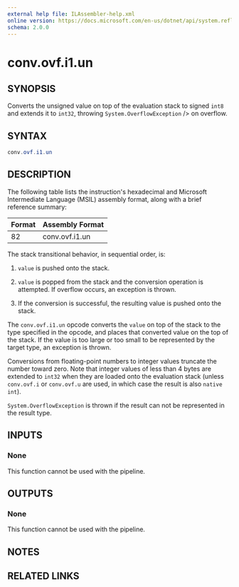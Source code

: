 ```yaml
---
external help file: ILAssembler-help.xml
online version: https://docs.microsoft.com/en-us/dotnet/api/system.reflection.emit.opcodes.conv_ovf_i1_un
schema: 2.0.0
---
```


# conv.ovf.i1.un

## SYNOPSIS

Converts the unsigned value on top of the evaluation stack to signed `int8` and extends it to `int32`, throwing `System.OverflowException` /> on overflow.

## SYNTAX

```powershell
conv.ovf.i1.un
```

## DESCRIPTION

The following table lists the instruction's hexadecimal and Microsoft Intermediate Language (MSIL) assembly format, along with a brief reference summary:

| Format | Assembly Format |
| ------ | --------------- |
| 82     | conv.ovf.i1.un  |

 The stack transitional behavior, in sequential order, is:

1.  `value` is pushed onto the stack.

2.  `value` is popped from the stack and the conversion operation is attempted. If overflow occurs, an exception is thrown.

3.  If the conversion is successful, the resulting value is pushed onto the stack.

 The `conv.ovf.i1.un` opcode converts the `value` on top of the stack to the type specified in the opcode, and places that converted value on the top of the stack. If the value is too large or too small to be represented by the target type, an exception is thrown.

 Conversions from floating-point numbers to integer values truncate the number toward zero. Note that integer values of less than 4 bytes are extended to `int32` when they are loaded onto the evaluation stack (unless `conv.ovf.i` or `conv.ovf.u` are used, in which case the result is also `native int`).

 `System.OverflowException` is thrown if the result can not be represented in the result type.

## INPUTS

### None

This function cannot be used with the pipeline.

## OUTPUTS

### None

This function cannot be used with the pipeline.

## NOTES

## RELATED LINKS
